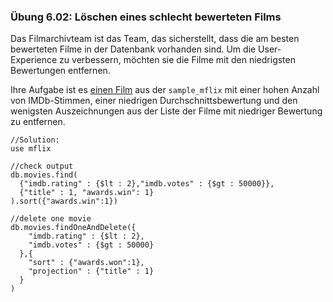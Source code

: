 ### Übung 6.02: Löschen eines schlecht bewerteten Films
Das Filmarchivteam ist das Team, das sicherstellt, dass die am besten bewerteten Filme 
in der Datenbank vorhanden sind. Um die User-Experience zu verbessern, möchten sie 
die Filme mit den niedrigsten Bewertungen entfernen. 

Ihre Aufgabe ist es <u>einen Film</u> aus der <code>sample_mflix</code> mit einer hohen Anzahl von IMDb-Stimmen, 
einer niedrigen Durchschnittsbewertung und den wenigsten Auszeichnungen aus der Liste 
der Filme mit niedriger Bewertung zu entfernen. 

```
//Solution: 
use mflix

//check output
db.movies.find(
  {"imdb.rating" : {$lt : 2},"imdb.votes" : {$gt : 50000}},
  {"title" : 1, "awards.win": 1}
).sort({"awards.win":1})

//delete one movie
db.movies.findOneAndDelete({
    "imdb.rating" : {$lt : 2},
    "imdb.votes" : {$gt : 50000}
  },{
    "sort" : {"awards.won":1},
    "projection" : {"title" : 1}
  }
)
```